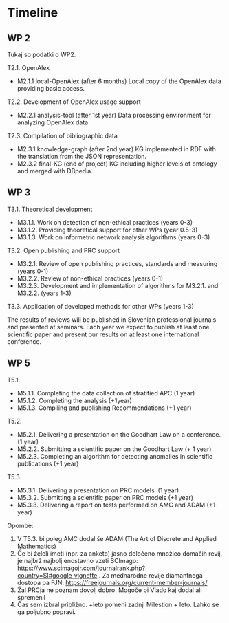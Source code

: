 # Timeline

## WP 2

Tukaj so podatki o WP2.

T2.1. OpenAlex
  - M2.1.1 local-OpenAlex (after 6 months) Local copy of the OpenAlex data providing basic access.

T2.2. Development of OpenAlex usage support
  - M2.2.1 analysis-tool  (after 1st year) Data processing environment for analyzing OpenAlex data.

T2.3. Compilation of bibliographic data
  - M2.3.1 knowledge-graph (after 2nd year) KG implemented in RDF with the translation from the JSON representation.
  - M2.3.2 final-KG (end of project) KG including higher levels of ontology and merged with DBpedia.

## WP 3

T3.1. Theoretical development
  - M3.1.1. Work on detection of non-ethical practices (years 0-3)
  - M3.1.2. Providing theoretical support for other WPs (year 0.5-3)
  - M3.1.3. Work on informetric network analysis algorithms  (years 0-3)
  
T3.2. Open publishing and PRC support
  - M3.2.1. Review of open publishing practices, standards and measuring (years 0-1)
  - M3.2.2. Review of non-ethical practices (years 0-1)
  - M3.2.3. Development and implementation of algorithms for M3.2.1. and M3.2.2. (years 1-3)
  
T3.3. Application of developed methods for other WPs (years 1-3)

The results of reviews will be published in Slovenian professional journals and presented at seminars. Each year we expect to publish at least one scientific paper and present our results on at least one international conference.


## WP 5

T5.1.
  - M5.1.1. Completing the data collection of stratified APC (1 year)
  - M5.1.2. Completing the analysis (+1year)
  - M5.1.3. Compiling and publishing Recommendations (+1 year)

T5.2.
  - M5.2.1. Delivering a presentation on the Goodhart Law on a conference.(1 year)
  - M5.2.2. Submitting a scientific paper on the Goodhart Law (+ 1 year)
  - M5.2.3. Completing an algorithm for detecting anomalies in scientific publications (+1 year)

T5.3.
  - M5.3.1. Delivering a presentation on PRC models. (1 year)
  - M5.3.2. Submitting a scientific paper on PRC models (+1 year)
  - M5.3.3. Delivering a report on tests performed on AMC and ADAM (+1 year)

Opombe: 
  1. V T5.3. bi poleg AMC dodal še ADAM (The Art of Discrete and Applied Mathematics) 
  2. Če bi želeli imeti (npr. za anketo) jasno določeno množico domačih revij, je najbrž najbolj enostavno vzeti SCImago: https://www.scimagojr.com/journalrank.php?country=SI#google_vignette . Za mednarodne revije diamantnega dostopa pa FJN: https://freejournals.org/current-member-journals/
  3. Žal PRCja ne poznam dovolj dobro. Mogoče bi Vlado kaj dodal ali spremenil
  4. Čas sem izbral približno. +leto pomeni zadnji Milestion + leto. Lahko se ga poljubno popravi.

